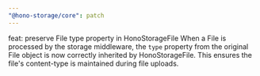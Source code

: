 ```yaml
---
"@hono-storage/core": patch
---
```


feat: preserve File type property in HonoStorageFile
When a File is processed by the storage middleware, the `type` property from the original File object is now correctly inherited by HonoStorageFile. This ensures the file's content-type is maintained during file uploads.

